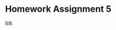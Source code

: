 # Homework Assignment 5

[link](https://github.com/kaienlin/CS-note/blob/master/src/courses/nasa-spring-2019/hw5/main.pdf)

